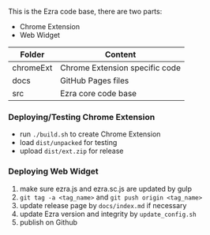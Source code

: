 This is the Ezra code base, there are two parts:

* Chrome Extension
* Web Widget

| Folder    | Content                         |
| --------- | ------------------------------- |
| chromeExt | Chrome Extension specific code  |
| docs      | GitHub Pages files              |
| src       | Ezra core code base             |

### Deploying/Testing Chrome Extension

* run `./build.sh` to create Chrome Extension
* load `dist/unpacked` for testing
* upload `dist/ext.zip` for release

### Deploying Web Widget

1. make sure ezra.js and ezra.sc.js are updated by gulp
2. `git tag -a <tag_name>` and `git push origin <tag_name>`
3. update release page by `docs/index.md` if necessary
4. update Ezra version and integrity by `update_config.sh`
5. publish on Github